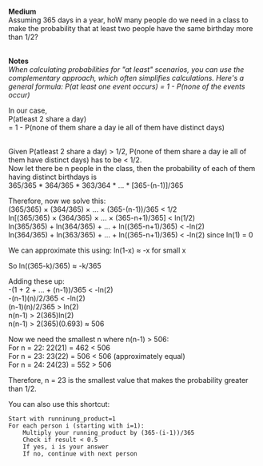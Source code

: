 **Medium** <br> 
Assuming 365 days in a year, hoW many people do we need in a class to make the probability that at least two people have the same birthday more than 1/2?
<br><br>

**Notes**<br>
_When calculating probabilities for "at least" scenarios, you can use the complementary approach, which often simplifies calculations. Here's a general formula:
P(at least one event occurs) = 1 - P(none of the events occur)_

In our case, 
<br>P(atleast 2 share a day) 
<br>= 1 - P(none of them share a day ie all of them have distinct days) 

<br> Given P(atleast 2 share a day) > 1/2, P(none of them share a day ie all of them have distinct days) has to be < 1/2.
<br> Now let there be n people in the class, then the probability of each of them having distinct birthdays is
<br> 365/365 * 364/365 * 363/364 * ... * [365-(n-1)]/365

Therefore, now we solve this: 
<br> (365/365) × (364/365) × ... × (365-(n-1))/365 < 1/2
<br> ln[(365/365) × (364/365) × ... × (365-n+1)/365] < ln(1/2)
<br> ln(365/365) + ln(364/365) + ... + ln((365-n+1)/365) < -ln(2)
<br> ln(364/365) + ln(363/365) + ... + ln((365-n+1)/365) < -ln(2) since ln(1) = 0

We can approximate this using:
ln(1-x) ≈ -x for small x

So ln((365-k)/365) ≈ -k/365

Adding these up:
<br> -(1 + 2 + ... + (n-1))/365 < -ln(2)
<br> -(n-1)(n)/2/365 < -ln(2)
<br> (n-1)(n)/2/365 > ln(2)
<br> n(n-1) > 2(365)ln(2)
<br> n(n-1) > 2(365)(0.693) ≈ 506

Now we need the smallest n where n(n-1) > 506:
<br>For n = 22: 22(21) = 462 < 506
<br>For n = 23: 23(22) = 506 < 506 (approximately equal)
<br>For n = 24: 24(23) = 552 > 506

Therefore, n = 23 is the smallest value that makes the probability greater than 1/2.

You can also use this shortcut:
```
Start with runninung_product=1
For each person i (starting with i=1):
    Multiply your running_product by (365-(i-1))/365
    Check if result < 0.5
    If yes, i is your answer
    If no, continue with next person
```
